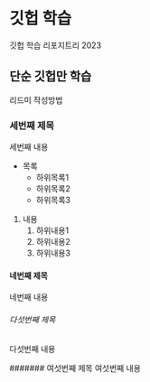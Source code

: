 # 깃헙 학습
깃헙 학습 리포지트리 2023

## 단순 깃헙만 학습
리드미 작성방법

### 세번째 제목
세번째 내용

- 목록
  - 하위목록1
  - 하위목록2
  - 하위목록3
  
 1. 내용
    1. 하위내용1
    2. 하위내용2
    3. 하위내용3

#### 네번째 제목
네번째 내용

###### 다섯번째 제목
다섯번째 내용

####### 여섯번째 제목
여섯번째 내용

